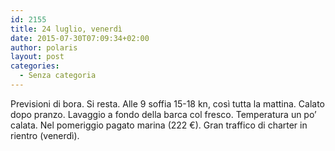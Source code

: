 ```yaml
---
id: 2155
title: 24 luglio, venerdì
date: 2015-07-30T07:09:34+02:00
author: polaris
layout: post
categories:
  - Senza categoria
---
```

Previsioni di bora. Si resta. Alle 9 soffia 15-18 kn, così tutta la mattina. Calato dopo pranzo. Lavaggio a fondo della barca col fresco. Temperatura un po&#8217; calata. Nel pomeriggio pagato marina (222 €). Gran traffico di charter in rientro (venerdì).
